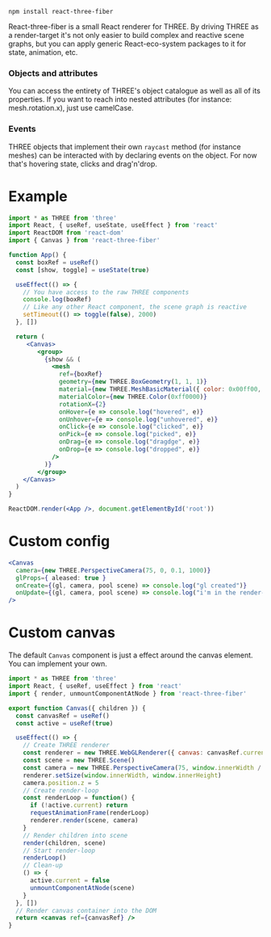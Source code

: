     npm install react-three-fiber

React-three-fiber is a small React renderer for THREE. By driving THREE as a render-target it's not only easier to build complex and reactive scene graphs, but you can apply generic React-eco-system packages to it for state, animation, etc.

### Objects and attributes

You can access the entirety of THREE's object catalogue as well as all of its properties. If you want to reach into nested attributes (for instance: mesh.rotation.x), just use camelCase. 

### Events

THREE objects that implement their own `raycast` method (for instance meshes) can be interacted with by declaring events on the object. For now that's hovering state, clicks and drag'n'drop.

# Example

```jsx
import * as THREE from 'three'
import React, { useRef, useState, useEffect } from 'react'
import ReactDOM from 'react-dom'
import { Canvas } from 'react-three-fiber'

function App() {
  const boxRef = useRef()
  const [show, toggle] = useState(true)

  useEffect(() => {
    // You have access to the raw THREE components
    console.log(boxRef)
    // Like any other React component, the scene graph is reactive
    setTimeout(() => toggle(false), 2000)
  }, [])

  return (
     <Canvas>
        <group>
          {show && (
            <mesh
              ref={boxRef}
              geometry={new THREE.BoxGeometry(1, 1, 1)}
              material={new THREE.MeshBasicMaterial({ color: 0x00ff00, transparent: true })}
              materialColor={new THREE.Color(0xff0000)}
              rotationX={2}
              onHover={e => console.log("hovered", e)}
              onUnhover={e => console.log("unhovered", e)}
              onClick={e => console.log("clicked", e)}
              onPick={e => console.log("picked", e)}
              onDrag={e => console.log("dragdge", e)}
              onDrop={e => console.log("dropped", e)}
            />
          )}
        </group>
    </Canvas>
  )
}

ReactDOM.render(<App />, document.getElementById('root'))
```

# Custom config

```jsx
<Canvas
  camera={new THREE.PerspectiveCamera(75, 0, 0.1, 1000)}
  glProps={ aleased: true }
  onCreate={(gl, camera, pool scene) => console.log("gl created")}
  onUpdate={(gl, camera, pool scene) => console.log("i'm in the render-loop")}
/>
```

# Custom canvas

The default `Canvas` component is just a effect around the canvas element. You can implement your own.

```jsx
import * as THREE from 'three'
import React, { useRef, useEffect } from 'react'
import { render, unmountComponentAtNode } from 'react-three-fiber'

export function Canvas({ children }) {
  const canvasRef = useRef()
  const active = useRef(true)

  useEffect(() => {
    // Create THREE renderer
    const renderer = new THREE.WebGLRenderer({ canvas: canvasRef.current })
    const scene = new THREE.Scene()
    const camera = new THREE.PerspectiveCamera(75, window.innerWidth / window.innerHeight, 0.1, 1000)
    renderer.setSize(window.innerWidth, window.innerHeight)
    camera.position.z = 5
    // Create render-loop
    const renderLoop = function() {
      if (!active.current) return
      requestAnimationFrame(renderLoop)
      renderer.render(scene, camera)
    }
    // Render children into scene
    render(children, scene)
    // Start render-loop
    renderLoop()
    // Clean-up
    () => {
      active.current = false
      unmountComponentAtNode(scene)
    }
  }, [])
  // Render canvas container into the DOM
  return <canvas ref={canvasRef} />
}
```